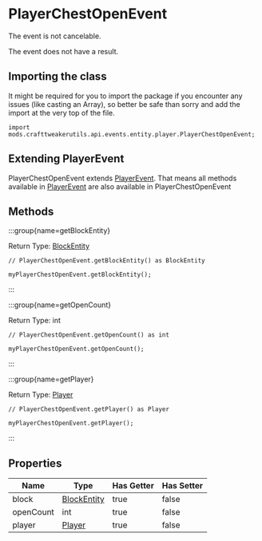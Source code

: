# PlayerChestOpenEvent

The event is not cancelable.

The event does not have a result.

## Importing the class

It might be required for you to import the package if you encounter any issues (like casting an Array), so better be safe than sorry and add the import at the very top of the file.
```zenscript
import mods.crafttweakerutils.api.events.entity.player.PlayerChestOpenEvent;
```


## Extending PlayerEvent

PlayerChestOpenEvent extends [PlayerEvent](/forge/api/event/entity/player/PlayerEvent). That means all methods available in [PlayerEvent](/forge/api/event/entity/player/PlayerEvent) are also available in PlayerChestOpenEvent

## Methods

:::group{name=getBlockEntity}

Return Type: [BlockEntity](/mods/sixikutils/utils/block/BlockEntity)

```zenscript
// PlayerChestOpenEvent.getBlockEntity() as BlockEntity

myPlayerChestOpenEvent.getBlockEntity();
```

:::

:::group{name=getOpenCount}

Return Type: int

```zenscript
// PlayerChestOpenEvent.getOpenCount() as int

myPlayerChestOpenEvent.getOpenCount();
```

:::

:::group{name=getPlayer}

Return Type: [Player](/mods/sixikutils/utils/entity/type/player/Player)

```zenscript
// PlayerChestOpenEvent.getPlayer() as Player

myPlayerChestOpenEvent.getPlayer();
```

:::


## Properties

|   Name    |                            Type                            | Has Getter | Has Setter |
|-----------|------------------------------------------------------------|------------|------------|
| block     | [BlockEntity](/mods/sixikutils/utils/block/BlockEntity)    | true       | false      |
| openCount | int                                                        | true       | false      |
| player    | [Player](/mods/sixikutils/utils/entity/type/player/Player) | true       | false      |


